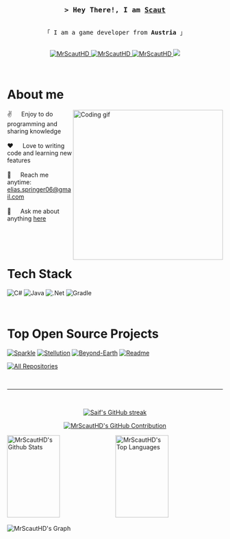 <!-- Intro  -->
<h3 align="center">
        <samp>&gt; Hey There!, I am
                <b><a target="_blank" href="https://discord.gg/7XKw6YQa76">Scaut</a></b>
        </samp>
</h3>


<p align="center"> 
  <samp>
    <br>
    「 I am a game developer from <b>Austria</b> 」
    <br>
    <br>
  </samp>
</p>


<p align="center">
 <a href="https://discord.gg/https://discord.gg/7XKw6YQa76" target="blank">
  <img src="https://img.shields.io/badge/Discord-%237289DA.svg?logo=discord&logoColor=white" alt="MrScautHD" />
 </a>
 <a href="https://linkedin.com/in/al-siam" target="_blank">
  <img src="https://img.shields.io/badge/Instagram-%23E4405F.svg?logo=Instagram&logoColor=white" alt="MrScautHD"/>
 </a>
 <a href="https://twitch.tv/MrScautHD" target="_blank">
  <img src="https://img.shields.io/badge/Twitch-%239146FF.svg?logo=Twitch&logoColor=white" alt="MrScautHD" />
 </a>
 <a href="https://youtube.com/@UCHme8zWPZGL13TxSLdqO3OA" target="_blank">
  <img src="https://img.shields.io/badge/YouTube-%23FF0000.svg?logo=YouTube&logoColor=white" />
 </a>
</p>
<br />

<!-- About Section -->
 # About me
 
<p>
 <img align="right" width="350" src="/assets/programmer.gif" alt="Coding gif" />
  
 ✌️ &emsp; Enjoy to do programming and sharing knowledge <br/><br/>
 ❤️ &emsp; Love to writing code and learning new features<br/><br/>
 📧 &emsp; Reach me anytime: elias.springer06@gmail.com<br/><br/>
 💬 &emsp; Ask me about anything [here](https://discord.gg/7XKw6YQa76)

</p>

<br/>
<br/>
<br/>

# Tech Stack

![C#](https://img.shields.io/badge/c%23-%23239120.svg?style=for-the-badge&logo=csharp&logoColor=white)
![Java](https://img.shields.io/badge/java-%23ED8B00.svg?style=for-the-badge&logo=openjdk&logoColor=white)
![.Net](https://img.shields.io/badge/.NET-5C2D91?style=for-the-badge&logo=.net&logoColor=white)
![Gradle](https://img.shields.io/badge/Gradle-02303A.svg?style=for-the-badge&logo=Gradle&logoColor=white)

<br/>

# Top Open Source Projects
[![Sparkle](https://github-readme-stats.vercel.app/api/pin/?username=MrScautHD&repo=Sparkle&border_color=7F3FBF&bg_color=0D1117&title_color=C9D1D9&text_color=8B949E&icon_color=7F3FBF)](https://github.com/MrScautHD/Sparkle)
[![Stellution](https://github-readme-stats.vercel.app/api/pin/?username=MrScautHD&repo=Stellution&border_color=7F3FBF&bg_color=0D1117&title_color=C9D1D9&text_color=8B949E&icon_color=7F3FBF)](https://github.com/MrScautHD/Stellution)
[![Beyond-Earth](https://github-readme-stats.vercel.app/api/pin/?username=MrScautHD&repo=Beyond-Earth&border_color=7F3FBF&bg_color=0D1117&title_color=C9D1D9&text_color=8B949E&icon_color=7F3FBF)](https://github.com/MrScautHD/Beyond-Earth)
[![Readme](https://github-readme-stats.vercel.app/api/pin/?username=MrScautHD&repo=MrScautHD&border_color=7F3FBF&bg_color=0D1117&title_color=C9D1D9&text_color=8B949E&icon_color=7F3FBF)](https://github.com/MrScautHD/MrScautHD)


<p align="left">
  <a href="https://github.com/MrScautHD?tab=repositories" target="_blank"><img alt="All Repositories" title="All Repositories" src="https://img.shields.io/badge/-All%20Repos-2962FF?style=for-the-badge&logo=koding&logoColor=white"/></a>
</p>

<br/>
<hr/>
<br/>

<p align="center">
  <a href="https://github.com/MrScautHD">
    <img src="https://github-readme-streak-stats.herokuapp.com/?user=MrScautHD&theme=radical&border=7F3FBF&background=0D1117" alt="Saif's GitHub streak"/>
  </a>
</p>

<p align="center">
  <a href="https://github.com/MrScautHD">
    <img src="https://github-profile-summary-cards.vercel.app/api/cards/profile-details?username=MrScautHD&theme=radical" alt="MrScautHD's GitHub Contribution"/>
  </a>
</p>

<a> 
    <a href="https://github.com/MrScautHD"><img alt="MrScautHD's Github Stats" src="https://denvercoder1-github-readme-stats.vercel.app/api?username=MrScautHD&show_icons=true&count_private=true&theme=react&border_color=7F3FBF&bg_color=0D1117&title_color=F85D7F&icon_color=F8D866" height="192px" width="49.5%"/></a>
  <a href="https://github.com/MrScautHD"><img alt="MrScautHD's Top Languages" src="https://denvercoder1-github-readme-stats.vercel.app/api/top-langs/?username=MrScautHD&langs_count=8&layout=compact&theme=react&border_color=7F3FBF&bg_color=0D1117&title_color=F85D7F&icon_color=F8D866" height="192px" width="49.5%"/></a>
  <br/>
</a>


![MrScautHD's Graph](https://github-readme-activity-graph.vercel.app/graph?username=MrScautHD&custom_title=MrScautHD's%20GitHub%20Activity%20Graph&bg_color=0D1117&color=7F3FBF&line=7F3FBF&point=7F3FBF&area_color=FFFFFF&title_color=FFFFFF&area=true)
